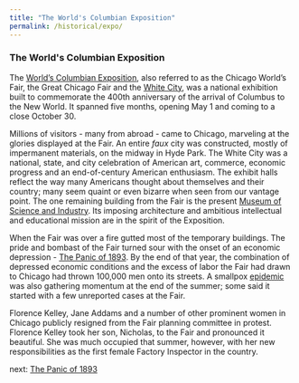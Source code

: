 ```yaml
---
title: "The World's Columbian Exposition"
permalink: /historical/expo/
---
```


### The World's Columbian Exposition

The [World’s Columbian Exposition](http://www.encyclopedia.chicagohistory.org/pages/1386.html), also referred to as the Chicago World’s Fair, the Great Chicago Fair and the [White City](http://eriklarsonbooks.com/), was a national exhibition built to commemorate the 400th anniversary of the arrival of Columbus to the New World. It spanned five months, opening May 1 and coming to a close October 30.

Millions of visitors - many from abroad - came to Chicago, marveling at the glories displayed at the Fair. An entire *faux* city was constructed, mostly of impermanent materials, on the midway in Hyde Park. The White City was a national, state, and city celebration of American art, commerce, economic progress and an end-of-century American enthusiasm. The exhibit halls reflect the way many Americans thought about themselves and their country; many seem quaint or even bizarre when seen from our vantage point. The one remaining building from the Fair is the present [Museum of Science and Industry](https://www.msichicago.org/). Its imposing architecture and ambitious intellectual and educational mission are in the spirit of the Exposition.

When the Fair was over a fire gutted most of the temporary buildings. The pride and bombast of the Fair turned sour with the onset of an economic depression - [The Panic of 1893](/historical/panic/). By the end of that year, the combination of depressed economic conditions and the excess of labor the Fair had drawn to Chicago had thrown 100,000 men onto its streets. A smallpox [epidemic](http://www.encyclopedia.chicagohistory.org/pages/432.html) was also gathering momentum at the end of the summer; some said it started with a few unreported cases at the Fair.

Florence Kelley, Jane Addams and a number of other prominent women in Chicago publicly resigned	from the Fair planning committee in protest. Florence Kelley took her son, Nicholas, to the Fair and pronounced it beautiful. She was much occupied that summer, however, with her new responsibilities as the first female Factory Inspector in the country. 


next:  [The Panic of 1893](/historical/panic/)